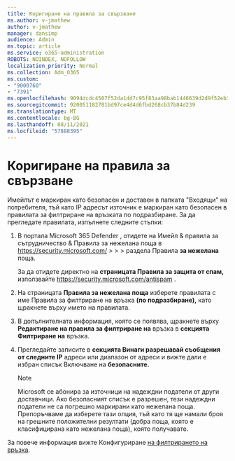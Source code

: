 ```yaml
---
title: Коригиране на правила за свързване
ms.author: v-jmathew
author: v-jmathew
manager: dansimp
audience: Admin
ms.topic: article
ms.service: o365-administration
ROBOTS: NOINDEX, NOFOLLOW
localization_priority: Normal
ms.collection: Adm_O365
ms.custom:
- "9000760"
- "7391"
ms.openlocfilehash: 9094dcdc4507f52da1dd7c95f83aa98bab1446639d2d9f52eb3a7bc849dc183c
ms.sourcegitcommit: 920051182781bd97ce4d4d6fbd268cb37b84d239
ms.translationtype: MT
ms.contentlocale: bg-BG
ms.lasthandoff: 08/11/2021
ms.locfileid: "57888395"
---
```

# <a name="fix-connection-policy"></a>Коригиране на правила за свързване

Имейлът е маркиран като безопасен и доставен в папката "Входящи" на потребителя, тъй като IP адресът източник е маркиран като безопасен в правилата за филтриране на връзката по подразбиране. За да прегледате правилата, изпълнете следните стъпки:

1. В портала Microsoft 365 Defender , отидете на Имейл & правила за сътрудничество & Правила за нежелана поща в <https://security.microsoft.com/>  \>  \>  \>  раздела Правила **за нежелана** поща.

   За да отидете директно на **страницата Правила за защита от спам,** използвайте <https://security.microsoft.com/antispam> .

2. На страницата **Правила за нежелана поща** изберете правилата с име Правила за филтриране на връзка **(по подразбиране),** като щракнете върху името на правилата.

3. В допълнителната информация, която се появява, щракнете върху **Редактиране на правила за филтриране на** връзка в **секцията Филтриране на** връзка.

4. Прегледайте записите в **секцията Винаги разрешавай съобщения от следните IP** адреси или диапазон от адреси и вижте дали е избран списък Включване на **безопасните.**

   > [!NOTE]
   > Microsoft се абонира за източници на надеждни податели от други доставчици. Ако безопасният списък е разрешен, тези надеждни податели не са погрешно маркирани като нежелана поща. Препоръчваме да изберете тази опция, тъй като тя ще намали броя на грешните положителни резултати (добра поща, която е класифицирана като нежелана поща), която получавате.

За повече информация вижте Конфигуриране [на филтрирането на връзка](https://docs.microsoft.com/microsoft-365/security/office-365-security/configure-the-connection-filter-policy).
